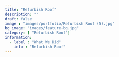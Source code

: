 ```yaml
---
title: "Refurbish Roof"
description: ""
draft: false
image : "images/portfolio/Refurbish Roof (5).jpg"
bg_image: "images/feature-bg.jpg"
category: [ "Refurbish Roof"]
information:
  - label : "What We Did"
    info : "Refurbish Roof"
---
```



